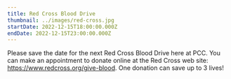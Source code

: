 ```yaml
---
title: Red Cross Blood Drive
thumbnail: ../images/red-cross.jpg
startDate: 2022-12-15T18:00:00.000Z
endDate: 2022-12-15T23:00:00.000Z
---
```


Please save the date for the next Red Cross Blood Drive here at PCC. You can make an appointment to donate online at the Red Cross web site: https://www.redcross.org/give-blood. One donation can save up to 3 lives!

